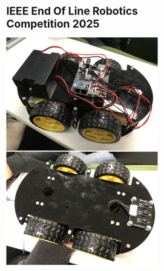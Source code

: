 # IEEE End Of Line Robotics Competition 2025

<p float="left">
  <img src="IMG_0843.jpg" width="400">
  <img src="IMG_0846.jpg" width="400">
</p>